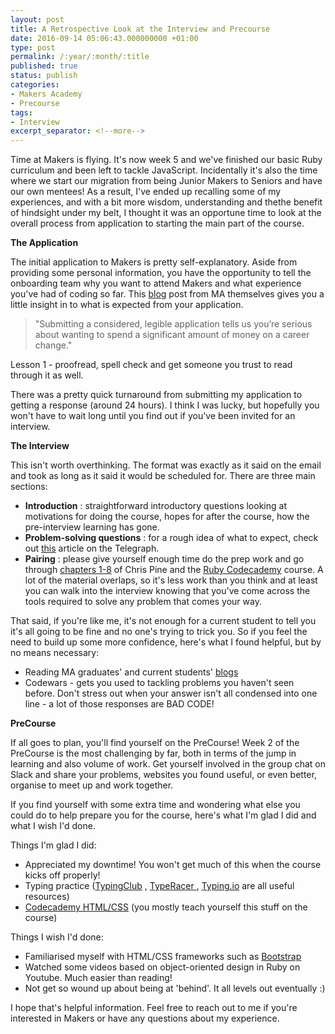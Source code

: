 ```yaml
---
layout: post
title: A Retrospective Look at the Interview and Precourse
date: 2016-09-14 05:06:43.000000000 +01:00
type: post
permalink: /:year/:month/:title
published: true
status: publish
categories:
- Makers Academy
- Precourse
tags:
- Interview
excerpt_separator: <!--more-->
---
```


Time at Makers is flying. It's now week 5 and we've finished our basic Ruby curriculum and been left to tackle JavaScript. Incidentally it's also the time where we start our migration from being Junior Makers to Seniors and have our own mentees! As a result, I've ended up recalling some of my experiences, and with a bit more wisdom, understanding and thethe benefit of hindsight under my belt, I thought it was an opportune time to look at the overall process from application to starting the main part of the course.

<!--more-->

<strong>The Application</strong>

The initial application to Makers is pretty self-explanatory. Aside from providing some personal information, you have the opportunity to tell the onboarding team why you want to attend Makers and what experience you've had of coding so far. This <a href="https://blog.makersacademy.com/passing-the-makers-academy-precourse-61b59261fa76#.d3dl2quaa">blog</a> post from MA themselves gives you a little insight in to what is expected from your application.
<blockquote>
"Submitting a considered, legible application tells us you’re serious about wanting to spend a significant amount of money on a career change."</blockquote>

Lesson 1 - proofread, spell check and get someone you trust to read through it as well.

There was a pretty quick turnaround from submitting my application to getting a response (around 24 hours). I think I was lucky, but hopefully you won't have to wait long until you find out if you've been invited for an interview.

<strong>The Interview</strong>

This isn't worth overthinking. The format was exactly as it said on the email and took as long as it said it would be scheduled for. There are three main sections:
<ul class="default">
<li><strong>Introduction</strong> : straightforward introductory questions looking at motivations for doing the course, hopes for after the course, how the pre-interview learning has gone.</li>
<li><strong>Problem-solving questions</strong> : for a rough idea of what to expect,  check out <a href="http://www.telegraph.co.uk/education/educationquestions/11362267/Have-you-got-what-it-takes-to-learn-to-code.html">this</a> article on the Telegraph.</li>
<li><strong>Pairing</strong> : please give yourself enough time do the prep work and go through <a href="https://pine.fm/LearnToProgram/chap_00.html">chapters 1-8</a> of Chris Pine and the <a href="https://www.codecademy.com/learn/ruby">Ruby Codecademy</a> course. A lot of the material overlaps, so it's less work than you think and at least you can walk into the interview knowing that you've come across the tools required to solve any problem that comes your way.</li>
</ul>

That said, if you're like me, it's not enough for a current student to tell you it's all going to be fine and no one's trying to trick you. So if you feel the need to build up some more confidence, here's what I found helpful, but by no means necessary:
<ul class="default">
<li>Reading MA graduates' and current students' <a href="https://docs.google.com/spreadsheets/d/1l94sEDt5tn4GTzNrdoIJJVfv-KqY1qmI9gtnIrPLRhE/edit#gid=0">blogs</a></li>
<li>Codewars - gets you used to tackling problems you haven't seen before. Don't stress out when your answer isn't all condensed into one line - a lot of those responses are BAD CODE!</li>
</ul>

<strong>PreCourse</strong>

If all goes to plan, you'll find yourself on the PreCourse! Week 2 of the PreCourse is the most challenging by far, both in terms of the jump in learning and also volume of work. Get yourself involved in the group chat on Slack and share your problems, websites you found useful, or even better, organise to meet up and work together.

If you find yourself with some extra time and wondering what else you could do to help prepare you for the course, here's what I'm glad I did and what I wish I'd done.

Things I'm glad  I did:
<ul class="default">
<li>Appreciated my downtime! You won't get much of this when the course kicks off properly!</li>
<li>Typing practice (<a href="https://www.typingclub.com/">TypingClub</a> , <a href="http://play.typeracer.com/">TypeRacer </a>, <a href="https://typing.io/">Typing.io</a> are all useful resources)</li>
<li><a href="https://www.codecademy.com/learn/web">Codecademy HTML/CSS</a> (you mostly teach yourself this stuff on the course)</li>
</ul>

Things I wish I'd done:
<ul class="default">
<li>Familiarised myself with HTML/CSS frameworks such as <a href="http://getbootstrap.com/">Bootstrap</a></li>
<li>Watched some videos based on object-oriented design in Ruby on Youtube. Much easier than reading!</li>
<li>Not get so wound up about being at 'behind'. It all levels out eventually :)</li>
</ul>

I hope that's helpful information. Feel free to reach out to me if you're interested in Makers or have any questions about my experience.

 
